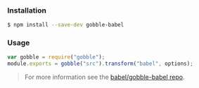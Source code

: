 ### Installation

```sh
$ npm install --save-dev gobble-babel
```

### Usage

```js
var gobble = require("gobble");
module.exports = gobble("src").transform("babel", options);
```

> For more information see the
> [babel/gobble-babel repo](https://github.com/babel/gobble-babel).
